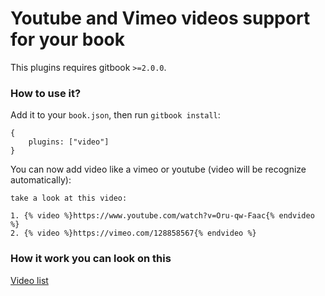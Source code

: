 Youtube and Vimeo videos support for your book
==============

This plugins requires gitbook `>=2.0.0`.

### How to use it?

Add it to your `book.json`, then run `gitbook install`:

```
{
    plugins: ["video"]
}
```

You can now add video like a vimeo or youtube (video will be recognize automatically):

```
take a look at this video:

1. {% video %}https://www.youtube.com/watch?v=Oru-qw-Faac{% endvideo %}
2. {% video %}https://vimeo.com/128858567{% endvideo %}
```

### How it work you can look on this
[Video list](http://xgrommx.github.io/rx-book/content/video/index.html)
